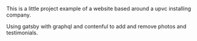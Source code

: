This is a little project example of a website based around a upvc installing company.

Using gatsby with graphql and contenful to add and remove photos and testimonials.
